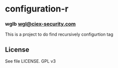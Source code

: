# configuration-r
### wglb wgl@ciex-security.com

This is a project to do find recursively configurtion tag

## License

See file LICENSE. GPL v3

